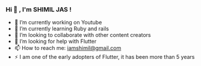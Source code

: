 
   ### Hi 👋  ,  I'm SHIMIL JAS !


- 🔭 I’m currently working on Youtube
- 🌱 I’m currently learning Ruby and rails
- 👯 I’m looking to collaborate with other content creators
- 🤔 I’m looking for help with Flutter 
- 📫 How to reach me:  iamshimil@gmail.com
- ⚡ I am one of the early adopters of Flutter, it has been more than 5 years

